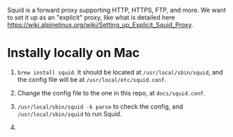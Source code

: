 Squid is a forward proxy supporting HTTP, HTTPS, FTP, and more. We want to set it up as an "explicit" proxy, like what is detailed here https://wiki.alpinelinux.org/wiki/Setting_up_Explicit_Squid_Proxy.

# Instally locally on Mac

1. `brew install squid`. It should be located at `/usr/local/sbin/squid`, and the config file will be at `/usr/local/etc/squid.conf`.

2. Change the config file to the one in this repo, at `docs/squid.conf`.

3. `/usr/local/sbin/squid -k parse` to check the config, and `/usr/local/sbin/squid` to run Squid.

4.
